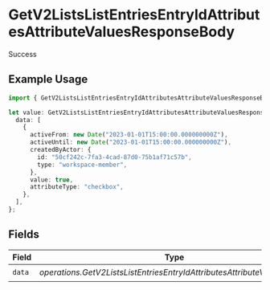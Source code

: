 # GetV2ListsListEntriesEntryIdAttributesAttributeValuesResponseBody

Success

## Example Usage

```typescript
import { GetV2ListsListEntriesEntryIdAttributesAttributeValuesResponseBody } from "attio-js/models/operations";

let value: GetV2ListsListEntriesEntryIdAttributesAttributeValuesResponseBody = {
  data: [
    {
      activeFrom: new Date("2023-01-01T15:00:00.000000000Z"),
      activeUntil: new Date("2023-01-01T15:00:00.000000000Z"),
      createdByActor: {
        id: "50cf242c-7fa3-4cad-87d0-75b1af71c57b",
        type: "workspace-member",
      },
      value: true,
      attributeType: "checkbox",
    },
  ],
};
```

## Fields

| Field                                                                    | Type                                                                     | Required                                                                 | Description                                                              |
| ------------------------------------------------------------------------ | ------------------------------------------------------------------------ | ------------------------------------------------------------------------ | ------------------------------------------------------------------------ |
| `data`                                                                   | *operations.GetV2ListsListEntriesEntryIdAttributesAttributeValuesData*[] | :heavy_check_mark:                                                       | N/A                                                                      |